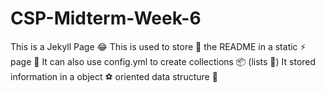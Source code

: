 # CSP-Midterm-Week-6

This is a Jekyll Page :joy:
This is used to store 🏪 the README in a static ⚡ page 📝
It can also use config.yml to create collections 📦 (lists 📜)
It stored information in a object ⚽ oriented data structure 🏢
